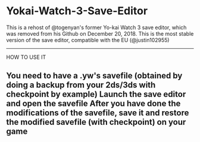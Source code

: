 # Yokai-Watch-3-Save-Editor
This is a rehost of @togenyan's former Yo-kai Watch 3 save editor, which was removed from his Github on December 20, 2018. This is the most stable version of the save editor, compatible with the EU (@justin102955)



---------------------------------------------------------------------------------------------------------------------------------------------
HOW TO USE IT

You need to have a .yw's savefile (obtained by doing a backup from your 2ds/3ds with checkpoint by example)
Launch the save editor and open the savefile 
After you have done the modifications of the savefile, save it and restore the modified savefile (with checkpoint) on your game
---------------------------------------------------------------------------------------------------------------------------------------------
